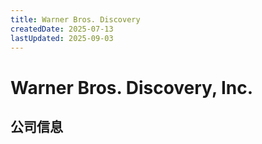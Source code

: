 ```yaml
---
title: Warner Bros. Discovery
createdDate: 2025-07-13
lastUpdated: 2025-09-03
---
```


# Warner Bros. Discovery, Inc.

## 公司信息

<DirectHireCompanyTable state="new-york" city="new-york" companyJsonFileName="warner-bros-discovery" />